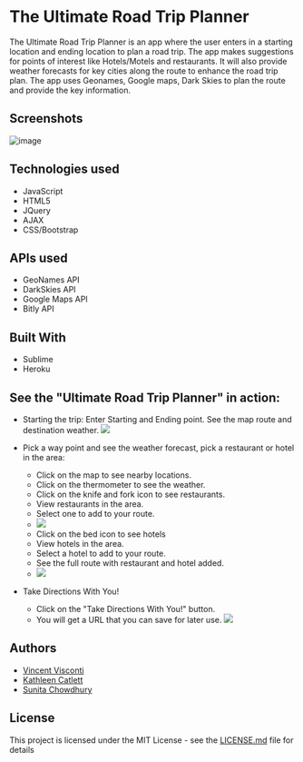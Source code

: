 # The Ultimate Road Trip Planner

The Ultimate Road Trip Planner is an app where the user enters in a starting location and ending location to plan a road trip. The app makes suggestions for points of interest like Hotels/Motels and restaurants. It will also provide weather forecasts for key cities along the route to enhance the road trip plan. The app uses Geonames, Google maps, Dark Skies to plan the route and provide the key information.

## Screenshots
![image](https://cloud.githubusercontent.com/assets/20932574/21952147/cf5b8b04-d9e2-11e6-8962-3a665cf8079a.png)

## Technologies used
- JavaScript
- HTML5
- JQuery
- AJAX
- CSS/Bootstrap

## APIs used
* GeoNames API
* DarkSkies API
* Google Maps API
* Bitly API

## Built With
* Sublime 
* Heroku 



## See the "Ultimate Road Trip Planner" in action:

* Starting the trip:
  Enter Starting and Ending point.  See the map route and destination weather.
<a href="https://media.giphy.com/media/l0Ex3ip5kxvPrvEIw/source.gif" target="_blank"><img src="http://i.giphy.com/l0Ex3ip5kxvPrvEIw.gif" ></a>
  
* Pick a way point and see the weather forecast, pick a restaurant or hotel in the area:
  - Click on the map to see nearby locations.
  - Click on the thermometer to see the weather.
  - Click on the knife and fork icon to see restaurants.
  - View restaurants in the area.
  - Select one to add to your route.
  - <a href="https://media.giphy.com/media/26gseeBaPsXHcZe6s/source.gif" target="_blank"><img src="http://i.giphy.com/26gseeBaPsXHcZe6s.gif" ></a>
  - Click on the bed icon to see hotels
  - View hotels in the area.
  - Select a hotel to add to your route.
  - See the full route with restaurant and hotel added.
  - <a href="https://media.giphy.com/media/l0Exc5ERrb9Uu4n8Q/source.gif" target="_blank"><img src="http://i.giphy.com/l0Exc5ERrb9Uu4n8Q.gif" ></a>
  
* Take Directions With You!
  - Click on the "Take Directions With You!" button.
  - You will get a URL that you can save for later use.
<a href="https://media.giphy.com/media/26gswfLBSjSrgpnby/source.gif" target="_blank"><img src="http://i.giphy.com/26gswfLBSjSrgpnby.gif" ></a>
 
 
## Authors

* [Vincent Visconti](https://github.com/VinnyV88)
* [Kathleen Catlett](https://github.com/kathcatBC)
* [Sunita Chowdhury](https://github.com/smchow)
  


## License

This project is licensed under the MIT License - see the [LICENSE.md](LICENSE.md) file for details

